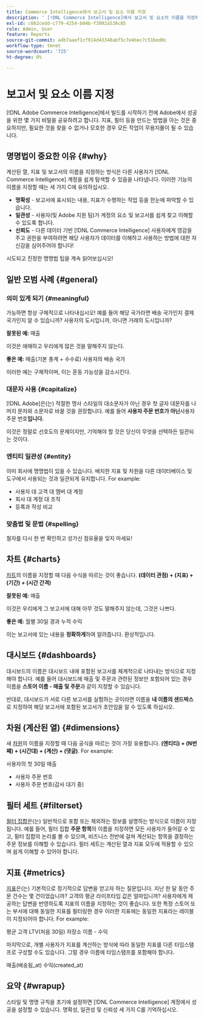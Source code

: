 ```yaml
---
title: Commerce Intelligence에서 보고서 및 요소 이름 지정
description: ' [!DNL Commerce Intelligence]에서 보고서 및 요소의 이름을 지정하는 모범 사례에 대해 알아봅니다.'
exl-id: c662cedd-c779-4254-b04b-f3092a538c85
role: Admin, User
feature: Reports
source-git-commit: adb7aaef1cf914d43348abf5c7e4bec7c51bed0c
workflow-type: tm+mt
source-wordcount: '725'
ht-degree: 0%

---
```


# 보고서 및 요소 이름 지정

[!DNL Adobe Commerce Intelligence]에서 빌드를 시작하기 전에 Adobe에서 성공을 위한 몇 가지 비밀을 공유하려고 합니다. 지표, 필터 등을 만드는 방법을 아는 것은 중요하지만, 필요한 것을 찾을 수 없거나 모호한 경우 모든 작업이 무용지물이 될 수 있습니다.

## 명명법이 중요한 이유 {#why}

계산된 열, 지표 및 보고서의 이름을 지정하는 방식은 다른 사용자가 [!DNL Commerce Intelligence] 계정을 쉽게 탐색할 수 있음을 나타냅니다. 이러한 기능의 이름을 지정할 때는 세 가지 C에 유의하십시오.

* **명확성** - 보고서에 표시되는 내용, 지표가 수행하는 작업 등을 한눈에 파악할 수 있습니다.
* **일관성** - 사용자(및 Adobe 지원 팀)가 계정의 요소 및 보고서를 쉽게 찾고 이해할 수 있도록 합니다.
* **신뢰도** - 다른 데이터 기반 [!DNL Commerce Intelligence] 사용자에게 영감을 주고 권한을 부여하려면 해당 사용자가 데이터를 이해하고 사용하는 방법에 대한 자신감을 심어주어야 합니다!

시도되고 진정한 명명법 팁을 계속 읽어보십시오!

## 일반 모범 사례 {#general}

### 의미 있게 되기 {#meaningful}

가능하면 항상 구체적으로 나타내십시오! 예를 들어 해당 국가라면 배송 국가인지 결제 국가인지 알 수 있습니까? 사용자의 도시입니까, 아니면 거래의 도시입니까?

**잘못된 예:**
매출

이것은 애매하고 우리에게 많은 것을 말해주지 않는다.

**좋은 예:**
매출(기본 총계 + 수수료)
사용자의 배송 국가

이러한 예는 구체적이며, 이는 혼동 가능성을 감소시킨다.

### 대문자 사용 {#capitalize}

[!DNL Adobe]은(는) 적절한 명사 스타일의 대소문자가 아닌 경우 첫 글자 대문자를 나머지 문자와 소문자로 바꿀 것을 권장합니다. 예를 들어 **사용자 주문 번호가 아닌**&#x200B;사용자 주문 번호&#x200B;**입니다.**

이것은 정말로 선호도의 문제이지만, 기억해야 할 것은 당신이 무엇을 선택하든 일관되는 것이다.

### 엔티티 일관성 {#entity}

이미 회사에 명명법이 있을 수 있습니다. 배치한 지표 및 차원을 다른 데이터베이스 및 도구에서 사용되는 것과 일관되게 유지합니다. For example:

* 사용자 대 고객 대 멤버 대 계정
* 회사 대 계정 대 조직
* 등록과 작성 비교

### 맞춤법 및 문법 {#spelling}

철자를 다시 한 번 확인하고 성가신 점유율을 잊지 마세요!

## 차트 {#charts}

[차트](../tutorials/using-visual-report-builder.md)의 이름을 지정할 때 다음 수식을 따르는 것이 좋습니다. **(데이터 관점) + (지표) + (기간) + (시간 간격)**

**잘못된 예:**
매출

이것은 우리에게 그 보고서에 대해 아무 것도 말해주지 않는데, 그것은 나쁘다.

**좋은 예:**
월별 30일 경과 누적 수익

이는 보고서에 있는 내용을 **정확하게**&#x200B;하여 알려줍니다. 환상적입니다.

## 대시보드 {#dashboards}

대시보드의 이름은 대시보드 내에 포함된 보고서를 체계적으로 나타내는 방식으로 지정해야 합니다. 예를 들어 대시보드에 매출 및 주문과 관련된 정보만 포함되어 있는 경우 이름을 **스토어 이름 - 매출 및 주문**&#x200B;과 같이 지정할 수 있습니다.

반대로, 대시보드가 서로 다른 보고서를 실험하는 곳이라면 이름을 **내 이름의 샌드박스**&#x200B;로 지정하여 해당 보고서에 포함된 보고서가 초안임을 알 수 있도록 하십시오.

## 차원 (계산된 열) {#dimensions}

새 [차원](../data-analyst/data-warehouse-mgr/creating-calculated-columns.md)의 이름을 지정할 때 다음 공식을 따르는 것이 가장 유용합니다. **(엔티티) + (N번째) + (시간대) + (계산) + (댓글)**. For example:

사용자의 첫 30일 매출
* 사용자 주문 번호
* 사용자 주문 번호(감사 대기 중)

## 필터 세트 {#filterset}

[필터 집합](../data-user/reports/ess-manage-data-filters.md)은(는) 일반적으로 포함 또는 제외하는 정보를 설명하는 방식으로 이름이 지정됩니다. 예를 들어, 필터 집합 **주문 항목**&#x200B;의 이름을 지정하면 모든 사용자가 들어갈 수 있고, 필터 집합의 논리를 볼 수 있으며, 비즈니스 전반에 걸쳐 계산되는 항목을 결정하는 주문 정보를 이해할 수 있습니다. 필터 세트는 계산된 열과 지표 모두에 적용할 수 있으며 쉽게 이해할 수 있어야 합니다.

## 지표 {#metrics}

[지표](../data-user/reports/ess-manage-data-metrics.md)은(는) 기본적으로 정기적으로 답변을 얻고자 하는 질문입니다. 지난 한 달 동안 주문 건수는 몇 건이었습니까? 고객의 평균 라이프타임 값은 얼마입니까? 사용자에게 제공하는 답변을 반영하도록 지표의 이름을 지정하는 것이 좋습니다. 또한 특정 스토어 또는 부서에 대해 동일한 지표를 필터링한 경우 이러한 지표에는 동일한 지표라는 레이블이 지정되어야 합니다. For example:

평균 고객 LTV(처음 30일)
저장소 이름 - 수익

마지막으로, 개별 사용자가 지표를 계산하는 방식에 따라 동일한 지표를 다른 타임스탬프로 구성할 수도 있습니다. 그럴 경우 이름에 타임스탬프를 포함해야 합니다.

매출(배송됨\_at)
수익(created\_at)

## 요약 {#wrapup}

스타일 및 명명 규칙을 초기에 설정하면 [!DNL Commerce Intelligence] 계정에서 성공을 설정할 수 있습니다. 명확성, 일관성 및 신뢰성 세 가지 C를 기억하십시오.
